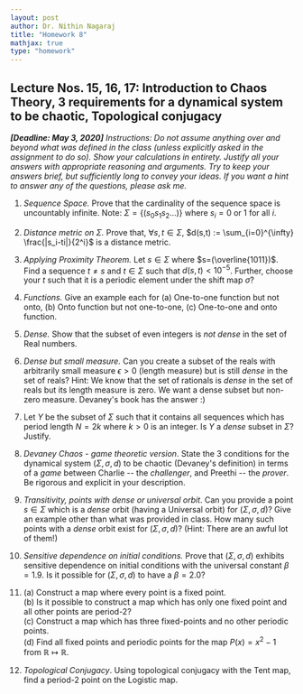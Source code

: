 ```yaml
---
layout: post   
author: Dr. Nithin Nagaraj   
title: "Homework 8"
mathjax: true
type: "homework"
---
```


## Lecture Nos. 15, 16, 17: Introduction to Chaos Theory, 3 requirements for a dynamical system to be chaotic, Topological conjugacy
***[Deadline: May 3, 2020]***
*Instructions: Do not assume anything over and beyond what was defined in the class (unless explicitly asked in the assignment to do so). Show your calculations in entirety. Justify all your answers with appropriate reasoning and arguments. Try to keep your answers brief, but sufficiently long to convey your ideas. If you want a hint to answer any of the questions, please ask me.*


1. *Sequence Space.* Prove that the cardinality of the sequence space is uncountably infinite. Note: $\Sigma = \{ (s_0 s_1 s_2 \ldots ) \}$ where $s_i = 0$ or $1$ for all $i$.

2. *Distance metric on $\Sigma$.* Prove that, $\forall s, t \in \Sigma$, $d(s,t) := \sum_{i=0}^{\infty} \frac{|s_i-ti|}{2^i}$ is a distance metric.

3. *Applying Proximity Theorem.* Let $s \in \Sigma$ where $s=(\overline{1011})$. Find a sequence $t \neq s$ and $t \in \Sigma$ such that $d(s,t) < 10^{-5}$. Further, choose your $t$ such that it is a periodic element under the shift map $\sigma$?

4. *Functions.* Give an example each for (a) One-to-one function but not onto, (b) Onto function but not one-to-one, (c) One-to-one and onto function.

5. *Dense.* Show that the subset of even integers is *not dense* in the set of Real numbers.

6. *Dense but small measure.* Can you create a subset of the reals with arbitrarily small measure $\epsilon > 0$ (length measure) but is still *dense* in the set of reals? Hint: We know that the set of rationals is *dense* in the set of reals but its length measure is   zero. We want a dense subset but non-zero measure. Devaney's book has the answer :)

7. Let $Y$ be the subset of $\Sigma$ such that it contains all sequences which has period length $N=2k$ where $k>0$ is an integer. Is $Y$ a *dense* subset in $\Sigma$? Justify.

8. *Devaney Chaos - game theoretic version*. State the 3 conditions for the dynamical system $(\Sigma, \sigma, d)$ to be chaotic (Devaney's definition) in terms of a *game* between Charlie -- the *challenger*, and Preethi -- the *prover*. Be rigorous and explicit in your description.

9. *Transitivity, points with dense or universal orbit*. Can you provide a point $s \in \Sigma$ which is a *dense* orbit (having a Universal orbit) for $(\Sigma, \sigma, d)$? Give an example other than what was provided in class. How many such points with a *dense*    orbit exist for $(\Sigma, \sigma, d)$? (Hint: There are an awful lot of them$!$)

10. *Sensitive dependence on initial conditions.* Prove that $(\Sigma, \sigma, d)$ exhibits sensitive dependence on initial conditions with the universal constant $\beta = 1.9$. Is it possible for $(\Sigma, \sigma, d)$ to have a $\beta = 2.0$?

11. (a) Construct a map where every point is a fixed point.  
(b) Is it possible to construct a map which has only one fixed point and all other points are period-2?  
(c) Construct a map which has three fixed-points and no other periodic points.  
(d) Find all fixed points and periodic points for the map $P(x) = x^2-1$ from $\mathbb{R} \mapsto \mathbb{R}$.

12. *Topological Conjugacy*. Using topological conjugacy with the Tent map, find a period-2 point on the Logistic map.
